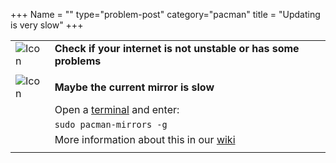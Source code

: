 +++
Name = ""
type="problem-post"
category="pacman"
title = "Updating is very slow"
+++

|   |   |
|---|---|
| ![Icon](/img/actions/question.svg) | **Check if your internet is not unstable or has some problems** |
|   |   |
| ![Icon](/img/actions/warning.svg) | **Maybe the current mirror is slow** |
|   | Open a [terminal](/commonproblems/howtoterminal) and enter: |
|   | `sudo pacman-mirrors -g` |
|   | More information about this in our [wiki](https://wiki.manjaro.org/index.php?title=Manjaro_Mirrors) |
|   |   |
